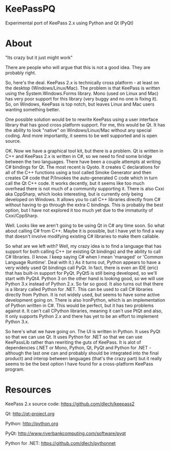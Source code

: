 KeePassPQ
=========

Experimental port of KeePass 2.x using Python and Qt (PyQt)


About
=====

"Its crazy but it just might work"

There are people who will argue that this is not a good idea. They are probably
right.

So, here's the deal. KeePass 2.x is technically cross platform - at least on the
desktop (Windows/Linux/Mac). The problem is that KeePass is written using the
System.Windows.Forms library. Mono (used on Linux and Mac) has very poor support
for this library (very buggy and no one is fixing it). So, on Windows, KeePass
is top notch, but leaves Linux and Mac users wanting something better.

One possible solution would be to rewrite KeePass using a user interface library
that has good cross platform support. For me, this would be Qt. It has the
ability to look "native" on Windows/Linux/Mac without any special coding. And
more importantly, it seems to be well supported and is open source.

OK. Now we have a graphical tool kit, but there is a problem. Qt is written in
C++ and KeePass 2.x is written in C#, so we need to find some bridge between the
two languages. There have been a couple attempts at writing C# bindings for Qt.
The most recent is Qyoto. It creates C declarations for all of the C++ functions
using a tool called Smoke Generator and then creates C# code that P/Invokes the
auto-generated C code which in turn call the Qt C++ code. It works decently, but
it seems like too much overhead there is not much of a community supporting it.
There is also Cxxi aka CppSharp, which looks interesting, but is currently only
being developed on Windows. It allows you to call C++ libraries directly from C#
without having to go through the extra C bindings. This is probably the best
option, but I have not explored it too much yet due to the immaturity of
Cxxi/CppSharp.

Well. Looks like we aren't going to be using Qt in C# any time soon. So what
about calling C# from C++. Maybe it is possible, but I have yet to find a way
that doesn't involve modifying existing C# libraries to make them callable.

So what are we left with? Well, my crazy idea is to find a language that has
support for both calling C++ (or existing Qt bindings) and the ability to call
C# libraries. (I know. I keep saying C# when I mean 'managed' or 'Common
Language Runtime'. Deal with it.) As it turns out, Python appears to have a very
widely used Qt bindings call PyQt. In fact, there is even an IDE (eric) that has
built-in support for PyQt. PyQt5 is still being developed, so we'll start with
PyQt4. Python 3 on the other hand is looking good, so we will use Python 3.x
instead of Python 2.x. So far so good. It also turns out that there is a library
called Python for .NET. This can be used to call C# libraries directly from
Python. It is not widely used, but seems to have some active development going
on. There is also IronPython, which is an implementation of Python written in
C#. This would be perfect, but it has two problems against it. It can't call 
CPython libraries, meaning it can't use PtQt and also, it only supports Python
2.x and there has yet to be an effort to implement Python 3.x.

So here's what we have going on. The UI is written in Python. It uses PyQt so
that we can use Qt. It uses Python for .NET so that we can use KeePassLib rather
than rewriting the guts of KeePass. It is alot of dependencies (.NET or Mono,
Python, Qt, PyQt and Python for .NET - although the last one can and probably
should be integrated into the final product) and interop between languages 
(that's the crazy part) but it really seems to be the best option I have found
for a cross-platform KeePass program.


Resources
=========

KeePass 2.x source code:
https://github.com/dlech/keepass2

Qt:
http://qt-project.org

Python:
http://python.org

PyQt:
http://www.riverbankcomputing.com/software/pyqt

Python for .NET:
https://github.com/dlech/pythonnet
